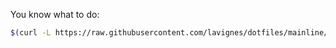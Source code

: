 You know what to do:

```bash
$(curl -L https://raw.githubusercontent.com/lavignes/dotfiles/mainline/sync.sh)
```
